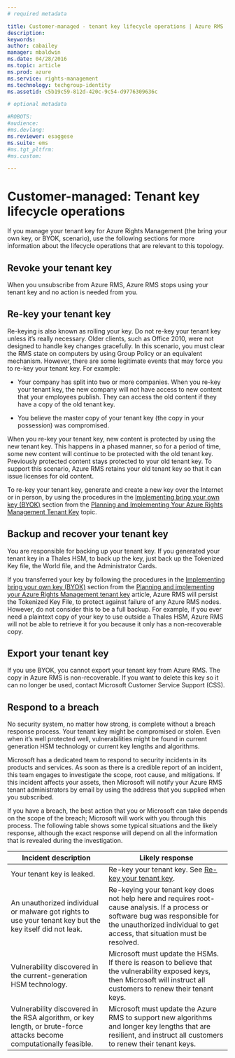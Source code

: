 ```yaml
---
# required metadata

title: Customer-managed - tenant key lifecycle operations | Azure RMS
description:
keywords:
author: cabailey
manager: mbaldwin
ms.date: 04/28/2016
ms.topic: article
ms.prod: azure
ms.service: rights-management
ms.technology: techgroup-identity
ms.assetid: c5b19c59-812d-420c-9c54-d9776309636c

# optional metadata

#ROBOTS:
#audience:
#ms.devlang:
ms.reviewer: esaggese
ms.suite: ems
#ms.tgt_pltfrm:
#ms.custom:

---
```



# Customer-managed: Tenant key lifecycle operations
If you manage your tenant key for Azure Rights Management (the bring your own key, or BYOK, scenario), use the following sections for more information about the lifecycle operations that are relevant to this topology.

## Revoke your tenant key
When you unsubscribe from Azure RMS, Azure RMS stops using your tenant key and no action is needed from you.

## Re-key your tenant key
Re-keying is also known as rolling your key. Do not re-key your tenant key unless it’s really necessary. Older clients, such as Office 2010, were not designed to handle key changes gracefully. In this scenario, you must clear the RMS state on computers by using Group Policy or an equivalent mechanism. However, there are some legitimate events that may force you to re-key your tenant key. For example:

-   Your company has split into two or more companies. When you re-key your tenant key, the new company will not have access to new content that your employees publish. They can access the old content if they have a copy of the old tenant key.

-   You believe the master copy of your tenant key (the copy in your possession) was compromised.

When you re-key your tenant key, new content is protected by using the new tenant key. This happens in a phased manner, so for a period of time, some new content will continue to be protected with the old tenant key. Previously protected content stays protected to your old tenant key. To support this scenario, Azure RMS retains your old tenant key so that it can issue licenses for old content.

To re-key your tenant key, generate and create a new key over the Internet or in person, by using the procedures in the [Implementing bring your own key (BYOK)](..\plan-design\plan-implement-tenant-key.md#implementing-your-azure-rights-management-tenant-key) section from the [Planning and Implementing Your Azure Rights Management Tenant Key](..\plan-design\plan-implement-tenant-key.md) topic.

## Backup and recover your tenant key
You are responsible for backing up your tenant key. If you generated your tenant key in a Thales HSM, to back up the key, just back up the Tokenized Key file, the World file, and the Administrator Cards.

If you transferred your key by following the procedures in the [Implementing bring your own key (BYOK)](../plan-design/plan-implement-tenant-key.md#implementing-your-azure-rights-management-tenant-key) section from the [Planning and implementing your Azure Rights Management tenant key](../plan-design/plan-implement-tenant-key.md) article, Azure RMS will persist the Tokenized Key File, to protect against failure of any Azure RMS nodes. However, do not consider this to be a full backup. For example, if you ever need a plaintext copy of your key to use outside a Thales HSM, Azure RMS will not be able to retrieve it for you because it only has a non-recoverable copy.

## Export your tenant key
If you use BYOK, you cannot export your tenant key from Azure RMS. The copy in Azure RMS is non-recoverable. If you want to delete this key so it can no longer be used, contact Microsoft Customer Service Support (CSS).

## Respond to a breach
No security system, no matter how strong, is complete without a breach response process. Your tenant key might be compromised or stolen. Even when it’s well protected well, vulnerabilities might be found in current generation HSM technology or current key lengths and algorithms.

Microsoft has a dedicated team to respond to security incidents in its products and services. As soon as there is a credible report of an incident, this team engages to investigate the scope, root cause, and mitigations. If this incident affects your assets, then Microsoft will notify your Azure RMS tenant administrators by email by using the address that you supplied when you subscribed.

If you have a breach, the best action that you or Microsoft can take  depends on the scope of the breach; Microsoft will work with you through this process. The following table shows some typical situations and the likely response, although the exact response will depend on all the information that is revealed during the investigation.

|Incident description|Likely response|
|------------------------|-------------------|
|Your tenant key is leaked.|Re-key your tenant key. See [Re-key your tenant key](#re-key-your-tenant-key).|
|An unauthorized individual or malware got rights to use your tenant key but the key itself did not leak.|Re-keying your tenant key does not help here and requires root-cause analysis. If a process or software bug was responsible for the unauthorized individual to get access, that situation must be resolved.|
|Vulnerability discovered in the current-generation HSM technology.|Microsoft must update the HSMs. If there is reason to believe that the vulnerability exposed keys, then Microsoft will instruct all customers to renew their tenant keys.|
|Vulnerability discovered in the RSA algorithm, or key length, or brute-force attacks become computationally feasible.|Microsoft must update the Azure RMS to support new algorithms and longer key lengths that are resilient, and instruct all customers to renew their tenant keys.|


